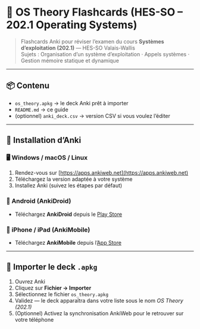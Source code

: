 # 🧠 OS Theory Flashcards (HES-SO – 202.1 Operating Systems)

> Flashcards Anki pour réviser l’examen du cours **Systèmes d’exploitation (202.1)** — HES-SO Valais-Wallis  
> Sujets : Organisation d’un système d’exploitation · Appels systèmes · Gestion mémoire statique et dynamique  


---

## 📦 Contenu

- `os_theory.apkg` → le deck Anki prêt à importer  
- `README.md` → ce guide  
- (optionnel) `anki_deck.csv` → version CSV si vous voulez l’éditer

---

## 🧰 Installation d’Anki

### 🖥️ Windows / macOS / Linux
1. Rendez-vous sur [https://apps.ankiweb.net](https://apps.ankiweb.net)
2. Téléchargez la version adaptée à votre système
3. Installez Anki (suivez les étapes par défaut)

### 📱 Android (AnkiDroid)
- Téléchargez **AnkiDroid** depuis le [Play Store](https://play.google.com/store/apps/details?id=com.ichi2.anki)

### 🍎 iPhone / iPad (AnkiMobile)
- Téléchargez **AnkiMobile** depuis l’[App Store](https://apps.apple.com/app/ankimobile-flashcards/id373493387)

---

## 🧩 Importer le deck `.apkg`

1. Ouvrez Anki  
2. Cliquez sur **Fichier → Importer**  
3. Sélectionnez le fichier `os_theory.apkg`  
4. Validez — le deck apparaîtra dans votre liste sous le nom *OS Theory (202.1)*  
5. (Optionnel) Activez la synchronisation AnkiWeb pour le retrouver sur votre téléphone
